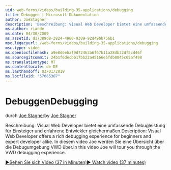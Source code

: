 ```yaml
---
uid: web-forms/videos/building-35-applications/debugging
title: Debuggen | Microsoft-Dokumentation
author: JoeStagner
description: 'Beschreibung: Visual Web Developer bietet eine umfassende Debugleistung für Einsteiger und erfahrene Entwickler gleichermaßen. In diesem Video wird Joe Sie über die VW tour...'
ms.author: riande
ms.date: 04/30/2009
ms.assetid: d17389d8-3824-4900-9309-92d49bb756b1
msc.legacyurl: /web-forms/videos/building-35-applications/debugging
msc.type: video
ms.openlocfilehash: a9e8d6ebaf9d72463a6f67b11a28db32df5cd46f
ms.sourcegitcommit: 24b1f6decbb17bb22a45166e5fdb0845c65af498
ms.translationtype: MT
ms.contentlocale: de-DE
ms.lasthandoff: 03/01/2019
ms.locfileid: "57065387"
---
```

<a name="debugging"></a><span data-ttu-id="e0321-104">Debuggen</span><span class="sxs-lookup"><span data-stu-id="e0321-104">Debugging</span></span>
====================
<span data-ttu-id="e0321-105">durch [Joe Stagner](https://github.com/JoeStagner)</span><span class="sxs-lookup"><span data-stu-id="e0321-105">by [Joe Stagner](https://github.com/JoeStagner)</span></span>

<span data-ttu-id="e0321-106">Beschreibung: Visual Web Developer bietet eine umfassende Debugleistung für Einsteiger und erfahrene Entwickler gleichermaßen.</span><span class="sxs-lookup"><span data-stu-id="e0321-106">Description: Visual Web Developer offers a rich debugging experience for beginners and expert developer alike.</span></span> <span data-ttu-id="e0321-107">In diesem video Joe werden Sie eine Übersicht über die Debugumgebung VWD über.</span><span class="sxs-lookup"><span data-stu-id="e0321-107">In this video Joe will tour you through the VWD debugging experience.</span></span>

[<span data-ttu-id="e0321-108">&#9654;Sehen Sie sich Video (37 in Minuten)</span><span class="sxs-lookup"><span data-stu-id="e0321-108">&#9654; Watch video (37 minutes)</span></span>](https://channel9.msdn.com/Blogs/ASP-NET-Site-Videos/debugging)
